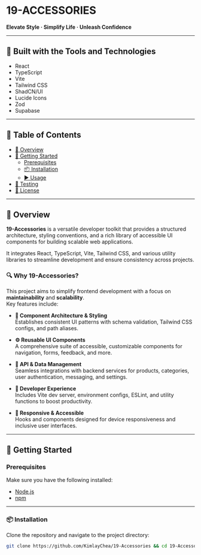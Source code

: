 # 19-ACCESSORIES  
**Elevate Style · Simplify Life · Unleash Confidence**

---

## 🔧 Built with the Tools and Technologies

- React  
- TypeScript  
- Vite  
- Tailwind CSS  
- ShadCN/UI  
- Lucide Icons  
- Zod  
- Supabase  

---

## 📑 Table of Contents

- [📖 Overview](#-overview)  
- [🚀 Getting Started](#-getting-started)  
  - [Prerequisites](#prerequisites)  
  - [📦 Installation](#-installation)  
  - [▶️ Usage](#️-usage)  
- [🧪 Testing](#-testing)  
- [🪪 License](#-license)

---

## 📖 Overview

**19-Accessories** is a versatile developer toolkit that provides a structured architecture, styling conventions, and a rich library of accessible UI components for building scalable web applications.

It integrates React, TypeScript, Vite, Tailwind CSS, and various utility libraries to streamline development and ensure consistency across projects.

### 🔍 Why 19-Accessories?

This project aims to simplify frontend development with a focus on **maintainability** and **scalability**.  
Key features include:

- **🎨 Component Architecture & Styling**  
  Establishes consistent UI patterns with schema validation, Tailwind CSS configs, and path aliases.

- **⚙️ Reusable UI Components**  
  A comprehensive suite of accessible, customizable components for navigation, forms, feedback, and more.

- **🔗 API & Data Management**  
  Seamless integrations with backend services for products, categories, user authentication, messaging, and settings.

- **🚀 Developer Experience**  
  Includes Vite dev server, environment configs, ESLint, and utility functions to boost productivity.

- **📱 Responsive & Accessible**  
  Hooks and components designed for device responsiveness and inclusive user interfaces.

---

## 🚀 Getting Started

### Prerequisites

Make sure you have the following installed:

- [Node.js](https://nodejs.org/)  
- [npm](https://www.npmjs.com/)  

---

### 📦 Installation

Clone the repository and navigate to the project directory:
```bash
git clone https://github.com/KimlayChea/19-Accessories && cd 19-Accessories
